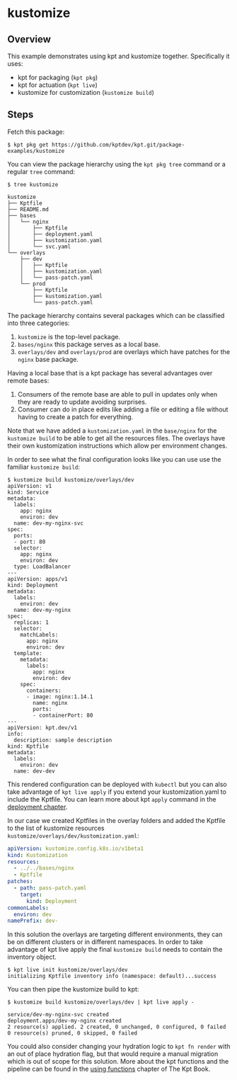 # kustomize

## Overview

This example demonstrates using kpt and kustomize together. Specifically it
uses:

- kpt for packaging (`kpt pkg`)
- kpt for actuation (`kpt live`)
- kustomize for customization (`kustomize build`)

## Steps

Fetch this package:

```shell
$ kpt pkg get https://github.com/kptdev/kpt.git/package-examples/kustomize
```

You can view the package hierarchy using the `kpt pkg tree` command or a regular
`tree` command:

```shell
$ tree kustomize

kustomize
├── Kptfile
├── README.md
├── bases
│   └── nginx
│       ├── Kptfile
│       ├── deployment.yaml
│       ├── kustomization.yaml
│       └── svc.yaml
└── overlays
    ├── dev
    │   ├── Kptfile
    │   ├── kustomization.yaml
    │   └── pass-patch.yaml
    └── prod
        ├── Kptfile
        ├── kustomization.yaml
        └── pass-patch.yaml
```

The package hierarchy contains several packages which can be classified into
three categories:

1. `kustomize` is the top-level package.
2. `bases/nginx` this package serves as a local base.
3. `overlays/dev` and `overlays/prod` are overlays which have patches for the
   `nginx` base package.

Having a local base that is a kpt package has several advantages over remote
bases:

1. Consumers of the remote base are able to pull in updates only when they are
   ready to update avoiding surprises.
2. Consumer can do in place edits like adding a file or editing a file without
   having to create a patch for everything.

Note that we have added a `kustomization.yaml` in the `base/nginx` for the
`kustomize build` to be able to get all the resources files. The overlays have
their own kustomization instructions which allow per environment changes.

In order to see what the final configuration looks like you can use use the
familiar `kustomize build`:

```shell
$ kustomize build kustomize/overlays/dev
apiVersion: v1
kind: Service
metadata:
  labels:
    app: nginx
    environ: dev
  name: dev-my-nginx-svc
spec:
  ports:
  - port: 80
  selector:
    app: nginx
    environ: dev
  type: LoadBalancer
---
apiVersion: apps/v1
kind: Deployment
metadata:
  labels:
    environ: dev
  name: dev-my-nginx
spec:
  replicas: 1
  selector:
    matchLabels:
      app: nginx
      environ: dev
  template:
    metadata:
      labels:
        app: nginx
        environ: dev
    spec:
      containers:
      - image: nginx:1.14.1
        name: nginx
        ports:
        - containerPort: 80
---
apiVersion: kpt.dev/v1
info:
  description: sample description
kind: Kptfile
metadata:
  labels:
    environ: dev
  name: dev-dev
```

This rendered configuration can be deployed with `kubectl` but you can also take
advantage of `kpt live apply` if you extend your kustomization.yaml to include
the Kptfile. You can learn more about kpt `apply` command in the [deployment
chapter].

In our case we created Kptfiles in the overlay folders and added the Kptfile to
the list of kustomize resources `kustomize/overlays/dev/kustomization.yaml`:

```yaml
apiVersion: kustomize.config.k8s.io/v1beta1
kind: Kustomization
resources:
  - ../../bases/nginx
  - Kptfile
patches:
  - path: pass-patch.yaml
    target:
      kind: Deployment
commonLabels:
  environ: dev
namePrefix: dev-
```

In this solution the overlays are targeting different environments, they can be
on different clusters or in different namespaces. In order to take advantage of
kpt live apply the final `kustomize build` needs to contain the inventory
object.

```shell
$ kpt live init kustomize/overlays/dev
initializing Kptfile inventory info (namespace: default)...success
```

You can then pipe the kustomize build to kpt:

```shell
$ kustomize build kustomize/overlays/dev | kpt live apply -

service/dev-my-nginx-svc created
deployment.apps/dev-my-nginx created
2 resource(s) applied. 2 created, 0 unchanged, 0 configured, 0 failed
0 resource(s) pruned, 0 skipped, 0 failed
```

You could also consider changing your hydration logic to `kpt fn render` with an
out of place hydration flag, but that would require a manual migration which is
out of scope for this solution. More about the kpt functions and the pipeline
can be found in the [using functions] chapter of The Kpt Book.

[deployment chapter]: https://kpt.dev/book/06-deploying-packages/
[using functions]: https://kpt.dev/book/04-using-functions/

